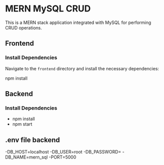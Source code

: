 # MERN MySQL CRUD

This is a MERN stack application integrated with MySQL for performing CRUD operations.

## Frontend

### Install Dependencies

Navigate to the `frontend` directory and install the necessary dependencies:


npm install

## Backend

### Install Dependencies
- npm install
- npm start

## .env file backend

-DB_HOST=localhost
-DB_USER=root
-DB_PASSWORD=
-DB_NAME=mern_sql
-PORT=5000
